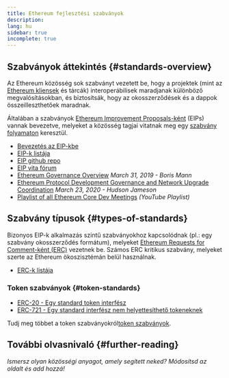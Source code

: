 ```yaml
---
title: Ethereum fejlesztési szabványok
description:
lang: hu
sidebar: true
incomplete: true
---
```


## Szabványok áttekintés {#standards-overview}

Az Ethereum közösség sok szabványt vezetett be, hogy a projektek (mint az [Ethereum kliensek](/developers/docs/nodes-and-clients/) és tárcák) interoperábilisek maradjanak különböző megvalósításokban, és biztosítsák, hogy az okosszerződések és a dappok összeilleszthetőek maradnak.

Általában a szabványok [Ethereum Improvement Proposals-ként](/en/eips/) (EIPs) vannak bevezetve, melyeket a közösség tagjai vitatnak meg egy [szabvány folyamaton](https://eips.ethereum.org/EIPS/eip-1) keresztül.

- [Bevezetés az EIP-kbe](/en/eips/)
- [EIP-k listája](https://eips.ethereum.org/)
- [EIP github repo](https://github.com/ethereum/EIPs)
- [EIP vita fórum](https://ethereum-magicians.org/c/eips)
- [Ethereum Governance Overview](https://blog.bmannconsulting.com/ethereum-governance/) _March 31, 2019 - Boris Mann_
- [Ethereum Protocol Development Governance and Network Upgrade Coordination](https://hudsonjameson.com/2020-03-23-ethereum-protocol-development-governance-and-network-upgrade-coordination/) _March 23, 2020 - Hudson Jameson_
- [Playlist of all Ethereum Core Dev Meetings](https://www.youtube.com/playlist?list=PLaM7G4Llrb7zfMXCZVEXEABT8OSnd4-7w) _(YouTube Playlist)_

## Szabvány típusok {#types-of-standards}

Bizonyos EIP-k alkalmazás szintű szabványokhoz kapcsolódnak (pl.: egy szabvány okosszerződés formátum), melyeket [Ethereum Requests for Comment-ként (ERC)](https://eips.ethereum.org/erc) vezetnek be. Számos ERC kritikus szabvány, melyeket szerte az Ethereum ökoszisztémán belül használnak.

- [ERC-k listája](https://eips.ethereum.org/erc)

### Token szabványok {#token-standards}

- [ERC-20 - Egy standard token interfész](/developers/docs/standards/tokens/erc-20/)
- [ERC-721 - Egy standard interfész nem helyettesíthető tokeneknek](/developers/docs/standards/tokens/erc-721/)

Tudj meg többet a token szabványokról[token szabványok](/developers/docs/standards/tokens/).

## További olvasnivaló {#further-reading}

_Ismersz olyan közösségi anyagot, amely segített neked? Módosítsd az oldalt és add hozzá!_
